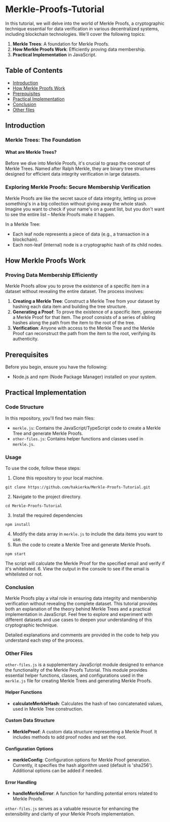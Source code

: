 # Merkle-Proofs-Tutorial
In this tutorial, we will delve into the world of Merkle Proofs, a cryptographic technique essential for data verification in various decentralized systems, including blockchain technologies. We'll cover the following topics:
1. **Merkle Trees**: A foundation for Merkle Proofs.
2. **How Merkle Proofs Work**: Efficiently proving data membership.
3. **Practical Implementation** in JavaScript.
## Table of Contents

- [Introduction](#introduction)
- [How Merkle Proofs Work](#how-merkle-proofs-work)
- [Prerequisites](#prerequisites)
- [Practical Implementation](#practical-implementation)
- [Conclusion](#conclusion)
- [Other files](#other-files)

## Introduction
### Merkle Trees: The Foundation
#### What are Merkle Trees?
Before we dive into Merkle Proofs, it's crucial to grasp the concept of Merkle Trees. Named after Ralph Merkle, they are binary tree structures designed for efficient data integrity verification in large datasets.
### Exploring Merkle Proofs: Secure Membership Verification
Merkle Proofs are like the secret sauce of data integrity, letting us prove something's in a big collection without giving away the whole stash. Imagine you want to check if your name's on a guest list, but you don't want to see the entire list – Merkle Proofs make it happen.

In a Merkle Tree:

- Each leaf node represents a piece of data (e.g., a transaction in a blockchain).
- Each non-leaf (internal) node is a cryptographic hash of its child nodes.
  
## How Merkle Proofs Work

### Proving Data Membership Efficiently

Merkle Proofs allow you to prove the existence of a specific item in a dataset without revealing the entire dataset. The process involves:

1. **Creating a Merkle Tree**: Construct a Merkle Tree from your dataset by hashing each data item and building the tree structure.
2. **Generating a Proof**: To prove the existence of a specific item, generate a Merkle Proof for that item. The proof consists of a series of sibling hashes along the path from the item to the root of the tree.
3. **Verification**: Anyone with access to the Merkle Tree and the Merkle Proof can reconstruct the path from the item to the root, verifying its authenticity.

## Prerequisites

Before you begin, ensure you have the following:

- Node.js and npm (Node Package Manager) installed on your system.

## Practical Implementation

### Code Structure

In this repository, you'll find two main files:

- `merkle.js`: Contains the JavaScript/TypeScript code to create a Merkle Tree and generate Merkle Proofs.
- `other-files.js`: Contains helper functions and classes used in `merkle.js`.

### Usage

To use the code, follow these steps:

1. Clone this repository to your local machine.
```
git clone https://github.com/hakierka/Merkle-Proofs-Tutorial.git
```
2. Navigate to the project directory.
```
cd Merkle-Proofs-Tutorial
```
3. Install the required dependencies 
```
npm install
```
4. Modify the data array in `merkle.js` to include the data items you want to use.
5. Run the code to create a Merkle Tree and generate Merkle Proofs.
```
npm start
```
The script will calculate the Merkle Proof for the specified email and verify if it's whitelisted.
6. View the output in the console to see if the email is whitelisted or not.

### Conclusion
Merkle Proofs play a vital role in ensuring data integrity and membership verification without revealing the complete dataset. This tutorial provides both an explanation of the theory behind Merkle Trees and a practical implementation in JavaScript. Feel free to explore and experiment with different datasets and use cases to deepen your understanding of this cryptographic technique.

Detailed explanations and comments are provided in the code to help you understand each step of the process.

### Other Files

`other-files.js` is a supplementary JavaScript module designed to enhance the functionality of the Merkle Proofs Tutorial. This module provides essential helper functions, classes, and configurations used in the `merkle.js` file for creating Merkle Trees and generating Merkle Proofs.
#### Helper Functions

- **calculateMerkleHash**: Calculates the hash of two concatenated values, used in Merkle Tree construction.
  
#### Custom Data Structure

- **MerkleProof**: A custom data structure representing a Merkle Proof. It includes methods to add proof nodes and set the root.
  
#### Configuration Options

- **merkleConfig**: Configuration options for Merkle Proof generation. Currently, it specifies the hash algorithm used (default is 'sha256'). Additional options can be added if needed.
  
#### Error Handling

- **handleMerkleError**: A function for handling potential errors related to Merkle Proofs.

`other-files.js` serves as a valuable resource for enhancing the extensibility and clarity of your Merkle Proofs implementation.
